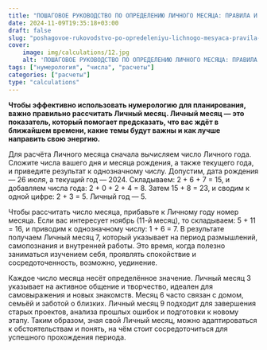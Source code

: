 ```yaml
---
title: "ПОШАГОВОЕ РУКОВОДСТВО ПО ОПРЕДЕЛЕНИЮ ЛИЧНОГО МЕСЯЦА: ПРАВИЛА И ПРИМЕРЫ"
date: 2024-11-09T19:35:18+03:00
draft: false
slug: "poshagovoe-rukovodstvo-po-opredeleniyu-lichnogo-mesyaca-pravila-i-primery"
cover:
    image: img/calculations/12.jpg
    alt: 'ПОШАГОВОЕ РУКОВОДСТВО ПО ОПРЕДЕЛЕНИЮ ЛИЧНОГО МЕСЯЦА: ПРАВИЛА И ПРИМЕРЫ'
tags: ["нумерология", "числа", "расчеты"]
categories: ["расчеты"]
type: "calculations"
---
```


**Чтобы эффективно использовать нумерологию для планирования, важно правильно рассчитать Личный месяц. Личный месяц — это показатель, который помогает предсказать, что вас ждёт в ближайшем времени, какие темы будут важны и как лучше направить свою энергию.**

Для расчёта Личного месяца сначала вычисляем число Личного года. Сложите числа вашего дня и месяца рождения, а также текущего года, и приведите результат к однозначному числу. Допустим, дата рождения — 26 июля, а текущий год — 2024. Складываем: 2 + 6 + 7 = 15, и добавляем числа года: 2 + 0 + 2 + 4 = 8. Затем 15 + 8 = 23, и сводим к одной цифре: 2 + 3 = 5. Личный год — 5.

Чтобы рассчитать число месяца, прибавьте к Личному году номер месяца. Если вас интересует ноябрь (11-й месяц), то складываем: 5 + 11 = 16, и приводим к однозначному числу: 1 + 6 = 7. В результате получаем Личный месяц 7, который указывает на период размышлений, самопознания и внутренней работы. Это время, когда полезно заниматься изучением себя, проявлять спокойствие и сосредоточенность, возможно, уединение.

Каждое число месяца несёт определённое значение. Личный месяц 3 указывает на активное общение и творчество, идеален для самовыражения и новых знакомств. Месяц 6 часто связан с домом, семьёй и заботой о близких. Личный месяц 9 подходит для завершения старых проектов, анализа прошлых ошибок и подготовки к новому этапу. Таким образом, зная свой Личный месяц, можно адаптироваться к обстоятельствам и понять, на чём стоит сосредоточиться для успешного прохождения периода.
